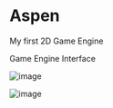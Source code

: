 # Aspen
My first 2D Game Engine

Game Engine Interface

![image](https://user-images.githubusercontent.com/87515048/178110210-8c4b882d-6b98-4331-b797-743c92b694fb.png)

![image](https://user-images.githubusercontent.com/87515048/178110253-44c9e90c-bd30-46cf-809d-9270106b761c.png)

